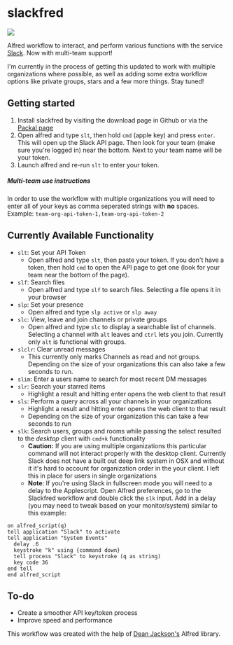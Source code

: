 slackfred
=========

![](http://i.imgur.com/Vy78c78.gif)

Alfred workflow to interact, and perform various functions with the service [Slack](http://slack.com/). Now with multi-team support!

I'm currently in the process of getting this updated to work with multiple organizations where possible, as well as adding some extra workflow options like private groups, stars and a few more things. Stay tuned!

## Getting started
1. Install slackfred by visiting the download page in Github or via the [Packal page](http://www.packal.org/workflow/slackfred)
2. Open alfred and type `slt`, then hold `cmd` (apple key) and press `enter`. This will open up the Slack API page. Then look for your team (make sure you're logged in) near the bottom. Next to your team name will be your token.
3. Launch alfred and re-run `slt` to enter your token. 

##### Multi-team use instructions
In order to use the workflow with multiple organizations you will need to enter all of your keys as comma seperated strings with **no** spaces.  
Example: `team-org-api-token-1,team-org-api-token-2`

## Currently Available Functionality
* `slt`: Set your API Token
  * Open alfred and type `slt`, then paste your token. If you don't have a token, then hold `cmd` to open the API page to get one (look for your team near the bottom of the page).
* `slf`: Search files
  * Open alfred and type `slf` to search files. Selecting a file opens it in your browser
* `slp`: Set your presence
  * Open alfred and type `slp active` or `slp away`
* `slc`: View, leave and join channels or private groups
  * Open alfred and type `slc` to display a searchable list of channels. Selecting a channel with `alt` leaves and `ctrl` lets you join. Currently only `alt` is functional with groups.
* `slclr`: Clear unread messages
  * This currently only marks Channels as read and not groups. Depending on the size of your organizations this can also take a few seconds to run.
* `slim`: Enter a users name to search for most recent DM messages
* `slr`: Search your starred items
  * Highlight a result and hitting enter opens the web client to that result
* `sls`: Perform a query across all your channels in your organizations
  * Highlight a result and hitting enter opens the web client to that result
  * Depending on the size of your organization this can take a few seconds to run
* `slk`: Search users, groups and rooms while passing the select resulted to the *desktop* client with `cmd+k` functionality
  * **Caution:** If you are using multiple organizations this particular command will not interact properly with the desktop client. Currently Slack does not have a built out deep link system in OSX and without it it's hard to account for organization order in the your client. I left this in place for users in single organizations
  * **Note**: If you're using Slack in fullscreen mode you will need to a delay to the Applescript. Open Alfred preferences, go to the Slackfred workflow and double click the `slk` input. Add in a delay (you may need to tweak based on your monitor/system) similar to this example:

```
on alfred_script(q)
tell application "Slack" to activate
tell application "System Events"
  delay .6
  keystroke "k" using {command down}
  tell process "Slack" to keystroke (q as string)
  key code 36
end tell
end alfred_script
```

## To-do
* Create a smoother API key/token process
* Improve speed and performance

This workflow was created with the help of [Dean Jackson's](https://github.com/deanishe/alfred-workflow) Alfred  library.

